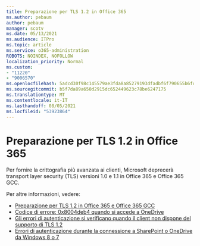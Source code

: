 ```yaml
---
title: Preparazione per TLS 1.2 in Office 365
ms.author: pebaum
author: pebaum
manager: scotv
ms.date: 05/13/2021
ms.audience: ITPro
ms.topic: article
ms.service: o365-administration
ROBOTS: NOINDEX, NOFOLLOW
localization_priority: Normal
ms.custom:
- "11220"
- "9006570"
ms.openlocfilehash: 5adcd30f98c145579ae3fda8a85279193dfadbf6f790655b6fd4c3c6475bfab7
ms.sourcegitcommit: b5f7da89a650d2915dc652449623c78be6247175
ms.translationtype: MT
ms.contentlocale: it-IT
ms.lasthandoff: 08/05/2021
ms.locfileid: "53923864"
---
```

# <a name="preparing-for-tls-12-in-office-365"></a>Preparazione per TLS 1.2 in Office 365

Per fornire la crittografia più avanzata ai clienti, Microsoft deprecerà transport layer security (TLS) versioni 1.0 e 1.1 in Office 365 e Office 365 GCC. 

Per altre informazioni, vedere:

- [Preparazione per TLS 1.2 in Office 365 e Office 365 GCC](/microsoft-365/compliance/prepare-tls-1.2-in-office-365)
- [Codice di errore: 0x8004deb4 quando si accede a OneDrive](https://support.microsoft.com/office/error-code-0x8004deb4-when-signing-in-to-onedrive-e8a8d97c-a87e-4dda-a67e-bae4fef05dcb)
- [Gli errori di autenticazione si verificano quando il client non dispone del supporto di TLS 1.2](/sharepoint/troubleshoot/administration/authentication-errors-tls12-support)
- [Errori di autenticazione durante la connessione a SharePoint o OneDrive da Windows 8 o 7](/sharepoint/troubleshoot/administration/authentication-errors-windows7)